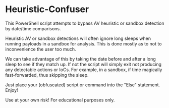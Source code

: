 # Heuristic-Confuser

This PowerShell script attempts to bypass AV heuristic or sandbox detection by date/time comparisons.  

Heuristic AV or sandbox detections will often ignore long sleeps when running payloads in a sandbox for analysis. This is done mostly as to not to inconvenience the user too much. 

We can take advantage of this by taking the date before and after a long sleep to see if they match up. If not the script will simply exit not producing any detectable actions or IoCs. For example, in a sandbox, if time magically fast-forwarded, thus skipping the sleep. 

Just place your (obfuscated) script or command into the "Else" statement. Enjoy!

Use at your own risk! For educational purposes only.

